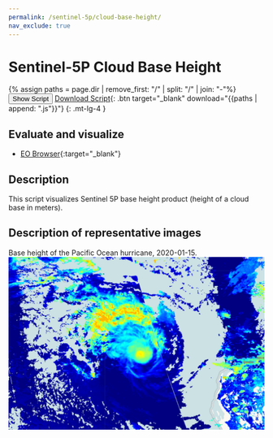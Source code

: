 ```yaml
---
permalink: /sentinel-5p/cloud-base-height/
nav_exclude: true
---
```


# Sentinel-5P Cloud Base Height
{% assign paths = page.dir | remove_first: "/" | split: "/" | join: "-"%}
<button class="btn btn-primary" id="toggle-script" onclick="toggleScript()">Show Script</button>
[Download Script](script.js){: .btn target="_blank" download="{{paths | append: ".js"}}"}
{: .mt-lg-4 }

<div id="script" style="display:none;"> 
{% highlight javascript %}
{% include_relative script.js %}
{% endhighlight %}
</div>

## Evaluate and visualize
 - [EO Browser](https://sentinelshare.page.link/y43P){:target="_blank"}   

## Description
This script visualizes Sentinel 5P base height product (height of a cloud base in meters).

## Description of representative images

Base height of the Pacific Ocean hurricane, 2020-01-15.
![NO2 tropospheric column](fig/fig1.png)


